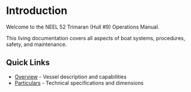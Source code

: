 # Introduction

Welcome to the NEEL 52 Trimaran (Hull #9) Operations Manual.

This living documentation covers all aspects of boat systems, procedures, safety, and maintenance.

## Quick Links

- [Overview](overview.md) - Vessel description and capabilities
- [Particulars](particulars.md) - Technical specifications and dimensions
